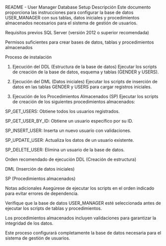 README - User Manager Database Setup
Descripción
Este documento proporciona las instrucciones para configurar la base de datos USER_MANAGER con sus tablas, datos iniciales y procedimientos almacenados necesarios para el sistema de gestión de usuarios.

Requisitos previos
SQL Server (versión 2012 o superior recomendada)

Permisos suficientes para crear bases de datos, tablas y procedimientos almacenados

Proceso de instalación
1. Ejecución del DDL (Estructura de la base de datos)
Ejecutar los scripts de creación de la base de datos, esquema y tablas (GENDER y USERS).

2. Ejecución del DML (Datos iniciales)
Ejecutar los scripts de inserción de datos en las tablas GENDER y USERS para cargar registros iniciales.

3. Ejecución de los Procedimientos Almacenados (SP)
Ejecutar los scripts de creación de los siguientes procedimientos almacenados:

SP_GET_USERS: Obtiene todos los usuarios registrados.

SP_GET_USER_BY_ID: Obtiene un usuario específico por su ID.

SP_INSERT_USER: Inserta un nuevo usuario con validaciones.

SP_UPDATE_USER: Actualiza los datos de un usuario existente.

SP_DELETE_USER: Elimina un usuario de la base de datos.

Orden recomendado de ejecución
DDL (Creación de estructura)

DML (Inserción de datos iniciales)

SP (Procedimientos almacenados)

Notas adicionales
Asegúrese de ejecutar los scripts en el orden indicado para evitar errores de dependencia.

Verifique que la base de datos USER_MANAGER esté seleccionada antes de ejecutar los scripts de tablas y procedimientos.

Los procedimientos almacenados incluyen validaciones para garantizar la integridad de los datos.

Este proceso configurará completamente la base de datos necesaria para el sistema de gestión de usuarios.
